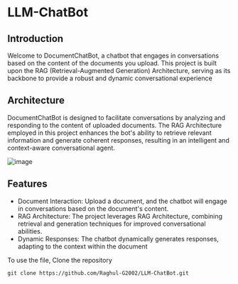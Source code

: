 # LLM-ChatBot

## Introduction 
Welcome to DocumentChatBot, a chatbot that engages in conversations based on the content of the documents you upload. This project is built upon the RAG (Retrieval-Augmented Generation) Architecture, serving as its backbone to provide a robust and dynamic conversational experience

## Architecture
DocumentChatBot is designed to facilitate conversations by analyzing and responding to the content of uploaded documents. The RAG Architecture employed in this project enhances the bot's ability to retrieve relevant information and generate coherent responses, resulting in an intelligent and context-aware conversational agent.

![image](https://github.com/Raghul-G2002/LLM-ChatBot/assets/83855692/1a76ffc1-8f83-4fc0-b04e-d891f5a74fe4)

## Features

- Document Interaction: Upload a document, and the chatbot will engage in conversations based on the document's content.
- RAG Architecture: The project leverages RAG Architecture, combining retrieval and generation techniques for improved conversational abilities.
- Dynamic Responses: The chatbot dynamically generates responses, adapting to the context within the document

To use the file, Clone the repository 
```
git clone https://github.com/Raghul-G2002/LLM-ChatBot.git
```

